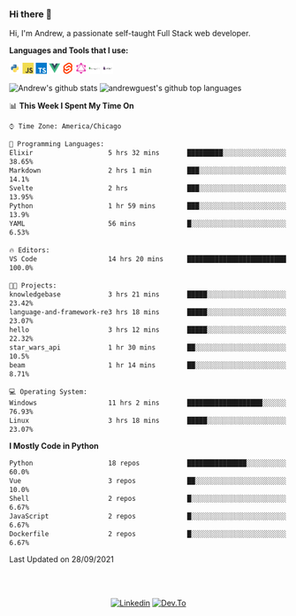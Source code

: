 ### Hi there 👋

Hi, I'm Andrew, a passionate self-taught Full Stack web developer.

**Languages and Tools that I use:**  

<code><img height="20" src="https://raw.githubusercontent.com/github/explore/80688e429a7d4ef2fca1e82350fe8e3517d3494d/topics/python/python.png"></code>
<code><img height="20" src="https://raw.githubusercontent.com/github/explore/80688e429a7d4ef2fca1e82350fe8e3517d3494d/topics/javascript/javascript.png"></code>
<code><img height="20" src="https://raw.githubusercontent.com/github/explore/80688e429a7d4ef2fca1e82350fe8e3517d3494d/topics/typescript/typescript.png"></code>
<code><img height="20" src="https://raw.githubusercontent.com/github/explore/80688e429a7d4ef2fca1e82350fe8e3517d3494d/topics/vue/vue.png"></code>
<code><img height="20" src="https://raw.githubusercontent.com/github/explore/42198dc9113595ddd22cc12771bb719c8cf08b67/topics/svelte/svelte.png"></code>
<code><img height="20" src="https://raw.githubusercontent.com/github/explore/5c058a388828bb5fde0bcafd4bc867b5bb3f26f3/topics/graphql/graphql.png"></code>
<code><img height="20" src="https://raw.githubusercontent.com/github/explore/80688e429a7d4ef2fca1e82350fe8e3517d3494d/topics/mongodb/mongodb.png"></code>
<code><img height="20" src="https://raw.githubusercontent.com/github/explore/d106aa3f6fa091ab80ab5c8cf0d931baff3caaea/topics/elixir/elixir.png"></code>

![Andrew's github stats](https://github-readme-stats.vercel.app/api?username=andrewguest&show_icons=true&theme=vue-dark&count_private=true)
<img height="180em" src="https://github-readme-stats.vercel.app/api/top-langs/?username=andrewguest&theme=vue-dark&layout=compact" alt="andrewguest's github top languages" />

<!--START_SECTION:waka-->
📊 **This Week I Spent My Time On** 

```text
⌚︎ Time Zone: America/Chicago

💬 Programming Languages: 
Elixir                   5 hrs 32 mins       █████████░░░░░░░░░░░░░░░░   38.65% 
Markdown                 2 hrs 1 min         ███░░░░░░░░░░░░░░░░░░░░░░   14.1% 
Svelte                   2 hrs               ███░░░░░░░░░░░░░░░░░░░░░░   13.95% 
Python                   1 hr 59 mins        ███░░░░░░░░░░░░░░░░░░░░░░   13.9% 
YAML                     56 mins             █░░░░░░░░░░░░░░░░░░░░░░░░   6.53%

🔥 Editors: 
VS Code                  14 hrs 20 mins      █████████████████████████   100.0%

🐱‍💻 Projects: 
knowledgebase            3 hrs 21 mins       █████░░░░░░░░░░░░░░░░░░░░   23.42% 
language-and-framework-re3 hrs 18 mins       █████░░░░░░░░░░░░░░░░░░░░   23.07% 
hello                    3 hrs 12 mins       █████░░░░░░░░░░░░░░░░░░░░   22.32% 
star_wars_api            1 hr 30 mins        ██░░░░░░░░░░░░░░░░░░░░░░░   10.5% 
beam                     1 hr 14 mins        ██░░░░░░░░░░░░░░░░░░░░░░░   8.71%

💻 Operating System: 
Windows                  11 hrs 2 mins       ███████████████████░░░░░░   76.93% 
Linux                    3 hrs 18 mins       █████░░░░░░░░░░░░░░░░░░░░   23.07%

```

**I Mostly Code in Python** 

```text
Python                   18 repos            ███████████████░░░░░░░░░░   60.0% 
Vue                      3 repos             ██░░░░░░░░░░░░░░░░░░░░░░░   10.0% 
Shell                    2 repos             █░░░░░░░░░░░░░░░░░░░░░░░░   6.67% 
JavaScript               2 repos             █░░░░░░░░░░░░░░░░░░░░░░░░   6.67% 
Dockerfile               2 repos             █░░░░░░░░░░░░░░░░░░░░░░░░   6.67%

```



 Last Updated on 28/09/2021
<!--END_SECTION:waka-->

<br><br>
<p align="center">
   <a href="https://www.linkedin.com/in/andrew-guest-a891759a" target="_blank"><img src="https://img.shields.io/badge/LinkedIn-0077B5?style=for-the-badge&logo=linkedin&logoColor=white" alt="Linkedin"></a>
  <a href="https://dev.to/aguest" target="_blank"><img src="https://img.shields.io/badge/Dev.to-0A0A0A?style=for-the-badge&logo=dev%2Eto&logoColor=white" alt="Dev.To"></a>
</p>
